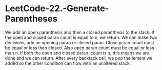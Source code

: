 # LeetCode-22.-Generate-Parentheses

We add an open paranthesis and then a closed paranthesis to the stack. If the open and closed paran count is equal to n, we return.
We can make two decisions, add an opening paran or closed paran. Close paran count must be equal or less than closed. Also open paran
count must be equal or less than n. If both the open and closed paran icount is n, this means we are done and we can return.
After every backtack call, we pop the lement we added so the other condition can flow with an unaltered stack.